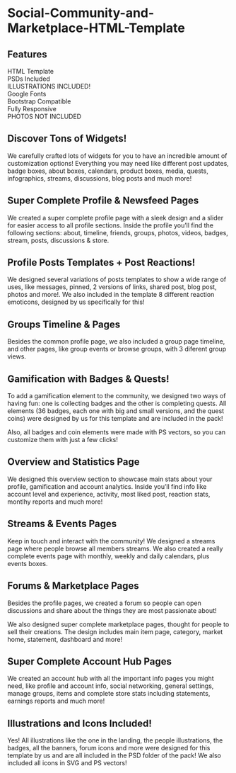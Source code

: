 # Social-Community-and-Marketplace-HTML-Template
## Features
HTML Template<br>
PSDs Included<br>
ILLUSTRATIONS INCLUDED!<br>
Google Fonts<br>
Bootstrap Compatible<br>
Fully Responsive<br>
PHOTOS NOT INCLUDED<br>
  
## Discover Tons of Widgets!
We carefully crafted lots of widgets for you to have an incredible amount of customization options! Everything you may need like different post updates, badge boxes, about boxes, calendars, product boxes, media, quests, infographics, streams, discussions, blog posts and much more!

## Super Complete Profile & Newsfeed Pages
We created a super complete profile page with a sleek design and a slider for easier access to all profile sections. Inside the profile you’ll find the following sections: about, timeline, friends, groups, photos, videos, badges, stream, posts, discussions & store.

## Profile Posts Templates + Post Reactions!
We designed several variations of posts templates to show a wide range of uses, like messages, pinned, 2 versions of links, shared post, blog post, photos and more!.
We also included in the template 8 different reaction emoticons, designed by us specifically for this!

## Groups Timeline & Pages
Besides the common profile page, we also included a group page timeline, and other pages, like group events or browse groups, with 3 diferent group views.

## Gamification with Badges & Quests!
To add a gamification element to the community, we designed two ways of having fun: one is collecting badges and the other is completing quests. All elements (36 badges, each one with big and small versions, and the quest coins) were designed by us for this template and are included in the pack!

Also, all badges and coin elements were made with PS vectors, so you can customize them with just a few clicks!

## Overview and Statistics Page
We designed this overview section to showcase main stats about your profile, gamification and account analytics. Inside you’ll find info like account level and experience, activity, most liked post, reaction stats, montlhy reports and much more!

## Streams & Events Pages
Keep in touch and interact with the community! We designed a streams page where people browse all members streams. We also created a really complete events page with monthly, weekly and daily calendars, plus events boxes.

## Forums & Marketplace Pages
Besides the profile pages, we created a forum so people can open discussions and share about the things they are most passionate about!

We also designed super complete marketplace pages, thought for people to sell their creations. The design includes main item page, category, market home, statement, dashboard and more!

## Super Complete Account Hub Pages
We created an account hub with all the important info pages you might need, like profile and account info, social networking, general settings, manage groups, items and complete store stats including statements, earnings reports and much more!

## Illustrations and Icons Included!
Yes! All illustrations like the one in the landing, the people illustrations, the badges, all the banners, forum icons and more were designed for this template by us and are all included in the PSD folder of the pack! We also included all icons in SVG and PS vectors!
